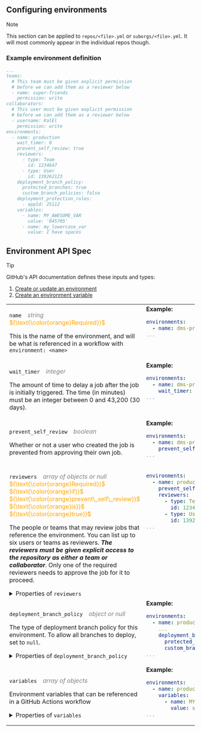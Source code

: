## Configuring environments

>[!NOTE]
>This section can be applied to `repos/<file>.yml` or `suborgs/<file>.yml`. It will most commonly appear in the individual repos though.

### Example environment definition

```yaml
...
teams:
  # This team must be given explicit permission
  # before we can add them as a reviewer below
  - name: super-friends
    permission: write
collaborators:
  # This user must be given explicit permission
  # before we can add them as a reviewer below
  - username: KalEl
    permission: write
environments:
  - name: production
    wait_timer: 0
    prevent_self_review: true
    reviewers:
      - type: Team
        id: 1234647
      - type: User
        id: 139262123
    deployment_branch_policy:
      protected_branches: true
      custom_branch_policies: false
    deployment_protection_rules:
      - appId: 25112  
    variables:
      - name: MY_AWESOME_VAR
        value: '845705'
      - name: my_lowercase_var
        value: I have spaces
```

## Environment API Spec

>[!TIP]
>GitHub's API documentation defines these inputs and types:
>1. [Create or update an environment](https://docs.github.com/en/rest/deployments/environments?apiVersion=2022-11-28#create-or-update-an-environment)
>2. [Create an environment variable](https://docs.github.com/en/rest/actions/variables?apiVersion=2022-11-28#create-an-environment-variable)

<table>
<tr><td>
<p><code>name</code><span style="color:gray;">&emsp;<i>string</i>&emsp;</span><span style="color:orange;">${\text{\color{orange}Required}}$</span></p>
<p>This is the name of the environment, and will be what is referenced in a workflow with <code>environment: &lt;name&gt;</code></p>
</td><td style="vertical-align:top">
<b>Example:</b>

```yaml
environments:
  - name: dms-prod-example
...
```

</td></tr>
<tr><td>
<p><code>wait_timer</code><span style="color:gray;">&emsp;<i>integer</i>&emsp;</span></p>
<p>The amount of time to delay a job after the job is initially triggered. The time (in minutes) must be an integer between 0 and 43,200 (30 days).</p>
</td><td style="vertical-align:top">
<b>Example:</b>

```yaml
environments:
  - name: dms-prod-example
    wait_timer: 30
...
```

</td></tr>
<tr><td>
<p><code>prevent_self_review</code><span style="color:gray;">&emsp;<i>boolean</i>&emsp;</span></p>
<p>Whether or not a user who created the job is prevented from approving their own job.</p>
</td><td style="vertical-align:top">
<b>Example:</b>

```yaml
environments:
  - name: dms-prod-example
    prevent_self_review: true
...
```

</td></tr>
<tr><td>
<p><code>reviewers</code><span style="color:gray;">&emsp;<i>array of objects or null</i>&emsp;</span><span style="color:orange;">${\text{\color{orange}Required}}$ ${\text{\color{orange}if}}$ ${\text{\color{orange}prevent\_self\_review}}$ ${\text{\color{orange}is}}$ ${\text{\color{orange}true}}$</span></p>
<p>The people or teams that may review jobs that reference the environment. You can list up to six users or teams as reviewers. <strong><em>The reviewers must be given explicit access to the repository as either a team or collaborator</em></strong>. Only one of the required reviewers needs to approve the job for it to proceed.</p>

<details><summary>Properties of <code>reviewers</code></summary>

<br>
<p>&emsp;<code>type</code><span style="color:gray;">&emsp;<i>string</i>&emsp;</span></p>
<p>&emsp;&emsp;The type of reviewer.<br>
&emsp;&emsp;Can be one of: <code>User</code>, <code>Team</code>.</p>

<p>&emsp;<code>id</code><span style="color:gray;">&emsp;<i>integer</i>&emsp;</span></p>
<p>&emsp;&emsp;The id of the user or team who can review the deployment</p>
<p>&emsp;&emsp;Can be obtained by:
<br>&emsp;&emsp;&emsp;<b>Team:</b>&ensp;<code>gh api /orgs/&lt;org&gt;/teams/&lt;team-slug&gt; | jq .id</code>
<br>&emsp;&emsp;&emsp;<b>User:</b>&ensp;<code>gh api /users/&lt;username&gt; | jq .id</code></p>

</details>
</td><td style="vertical-align:top">

```yaml
environments:
  - name: production
    prevent_self_review: true
    reviewers:
      - type: Team
        id: 1234647
      - type: User
        id: 139262123
...
```

</td></tr>
<tr><td>
<p><code>deployment_branch_policy</code><span style="color:gray;">&emsp;<i>object or null</i>&emsp;</span></p>
<p>The type of deployment branch policy for this environment. To allow all branches to deploy, set to <code>null</code>.</p>

<details><summary>Properties of <code>deployment_branch_policy</code></summary>
<br>
<p>&emsp;<code>protected_branches</code><span style="color:gray;">&emsp;<i>string</i>&emsp;</span><span style="color:orange;">${\text{\color{orange}Required}}$</span></p>
<p>&emsp;&emsp;Whether only branches with branch protection rules can deploy<br>&emsp;&emsp;to this environment. If <code>protected_branches</code> is <code>true</code>,<br>&emsp;&emsp;<code>custom_branch_policies</code> must be <code>false</code>; if <code>protected_branches</code><br>&emsp;&emsp;is <code>false</code>, <code>custom_branch_policies</code> must be <code>true</code>.</p>

<p>&emsp;<code>id</code><span style="color:gray;">&emsp;<i>integer</i>&emsp;</span></p>
<p>&emsp;&emsp;Whether only branches that match the specified name patterns<br>&emsp;&emsp;can deploy to this environment. If <code>custom_branch_policies</code><br>&emsp;&emsp;is <code>true</code>, <code>protected_branches</code> must be <code>false</code>; if<br>&emsp;&emsp;<code>custom_branch_policies</code> is <code>false</code>, <code>protected_branches</code><br>&emsp;&emsp;must be <code>true</code>.</p>

</details>

</td><td style="vertical-align:top">
<b>Example:</b>

```yaml
environments:
  - name: production
    ...
    deployment_branch_policy:
      protected_branches: true
      custom_branch_policies: false
...
```

</td></tr>
<tr><td>
<p><code>variables</code><span style="color:gray;">&emsp;<i>array of objects</i>&emsp;</span></p>
<p>Environment variables that can be referenced in a GitHub Actions workflow</p>

<details><summary>Properties of <code>variables</code></summary>

<br>
<p>&emsp;<code>name</code><span style="color:gray;">&emsp;<i>string</i>&emsp;</span><span style="color:orange;">${\text{\color{orange}Required}}$</span></p>
<p>&emsp;&emsp;The name of the variable.</p>

<p>&emsp;<code>value</code><span style="color:gray;">&emsp;<i>string</i>&emsp;</span><span style="color:orange;">${\text{\color{orange}Required}}$</span></p>
<p>&emsp;&emsp;The value of the variable.</p>

</details>

</td><td style="vertical-align:top">
<b>Example:</b>

```yaml
environments:
  - name: production
    variables:
      - name: MY_AWESOME_VAR
        value: super duper value
...
```

</td></tr>
</table>
